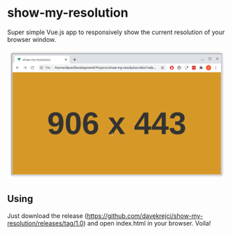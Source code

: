 # show-my-resolution

Super simple Vue.js app to responsively show the current resolution of your browser window.

![screenshot](screenshot.png)


## Using

Just download the release (https://github.com/davekrejci/show-my-resolution/releases/tag/1.0) and open index.html in your browser. Voila!


